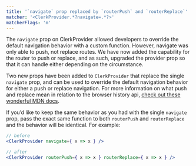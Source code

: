 ```yaml
---
title: '`navigate` prop replaced by `routerPush` and `routerReplace`'
matcher: '<ClerkProvider.*?navigate=.*?>'
matcherFlags: 'm'
---
```


The `navigate` prop on ClerkProvider allowed developers to override the default navigation behavior with a custom function. However, navigate was only able to push, not replace routes. We have now added the capability for the router to push or replace, and as such, upgraded the provider prop so that it can handle either depending on the circumstance.

Two new props have been added to `ClerkProvider` that replace the single `navigate` prop, and can be used to override the default navigation behavior for either a push or replace navigation. For more information on what push and replace mean in relation to the browser history api, [check out these wonderful MDN docs](https://developer.mozilla.org/en-US/docs/Web/API/History_API/Working_with_the_History_API).

If you’d like to keep the same behavior as you had with the single `navigate` prop, pass the exact same function to both `routerPush` and `routerReplace` and the behavior will be identical. For example:

```jsx
// before
<ClerkProvider navigate={ x => x } />

// after
<ClerkProvider routerPush={ x => x } routerReplace={ x => x } />
```
